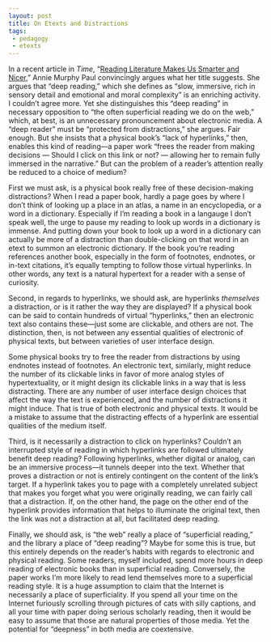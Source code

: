 ```yaml
---
layout: post
title: On Etexts and Distractions
tags: 
 - pedagogy
 - etexts
---
```


In a recent article in _Time_, “[Reading Literature Makes Us Smarter and Nicer](http://ideas.time.com/2013/06/03/why-we-should-read-literature/),” Annie Murphy Paul convincingly argues what her title suggests. She argues that “deep reading,” which she defines as “slow, immersive, rich in sensory detail and emotional and moral complexity” is an enriching activity. I couldn’t agree more. Yet she distinguishes this “deep reading” in necessary opposition to “the often superficial reading we do on the web,” which, at best, is an unnecessary pronouncement about electronic media. A “deep reader” must be “protected from distractions,” she argues. Fair enough. But she insists that a physical book’s “lack of hyperlinks,” then, enables this kind of reading—a paper work “frees the reader from making decisions — Should I click on this link or not? — allowing her to remain fully immersed in the narrative.” But can the problem of a reader’s attention really be reduced to a choice of medium? 
<!--more-->
First we must ask, is a physical book really free of these decision-making distractions? When I read a paper book, hardly a page goes by where I don’t think of looking up a place in an atlas, a name in an encyclopedia, or a word in a dictionary. Especially if I’m reading a book in a langauge I don’t speak well, the urge to pause my reading to look up words in a dictionary is immense. And putting down your book to look up a word in a dictionary can actually be more of a distraction than double-clicking on that word in an etext to summon an electronic dictionary. If the book you’re reading references another book, especially in the form of footnotes, endnotes, or in-text citations, it’s equally tempting to follow those virtual hyperlinks. In other words, any text is a natural hypertext for a reader with a sense of curiosity.

Second, in regards to hyperlinks, we should ask, are hyperlinks _themselves_ a distraction, or is it rather the way they are displayed? If a physical book can be said to contain hundreds of virtual “hyperlinks,” then an electronic text also contains these—just some are clickable, and others are not. The distinction, then, is not between any essential qualities of electronic of physical texts, but between varieties of user interface design. 

Some physical books try to free the reader from distractions by using endnotes instead of footnotes. An electronic text, similarly, might reduce the number of its clickable links in favor of more analog styles of hypertextuality, or it might design its clickable links in a way that is less distracting. There are any number of user interface design choices that affect the way the text is experienced, and the number of distractions it might induce. That is true of both electronic and physical texts. It would be a mistake to assume that the distracting effects of a hyperlink are essential qualities of the medium itself. 

Third, is it necessarily a distraction to click on hyperlinks? Couldn’t an interrupted style of reading in which hyperlinks are followed ultimately benefit deep reading? Following hyperlinks, whether digital or analog, can be an immersive process—it tunnels deeper into the text. Whether that proves a distraction or not is entirely contingent on the content of the link’s target. If a hyperlink takes you to page with a completely unrelated subject that makes you forget what you were originally reading, we can fairly call that a distraction. If, on the other hand, the page on the other end of the hyperlink provides information that helps to illuminate the original text, then the link was not a distraction at all, but facilitated deep reading. 

Finally, we should ask, is “the web” really a place of “superficial reading,” and the library a place of “deep reading”? Maybe for some this is true, but this entirely depends on the reader’s habits with regards to electronic and physical reading. Some readers, myself included, spend more hours in deep reading of electronic books than in superficial reading. Conversely, the paper works I’m more likely to read lend themselves more to a superficial reading style. It is a huge assumption to claim that the Internet is necessarily a place of superficiality. If you spend all your time on the Internet furiously scrolling through pictures of cats with silly captions, and all your time with paper doing serious scholarly reading, then it would be easy to assume that those are natural properties of those media. Yet the potential for “deepness” in both media are coextensive. 
